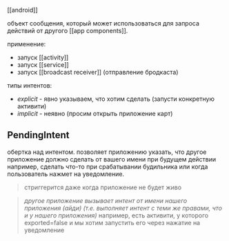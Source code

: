 [[android]]

объект сообщения, который может использоваться для запроса действий от другого [[app components]].

применение:
- запуск [[activity]]
- запуск [[service]]
- запуск [[broadcast receiver]] (отправление бродкаста)

типы интентов:
- *explicit* - явно указываем, что хотим сделать (запусти конкретную активити)
- *implicit* - неявно (просим открыть приложение карт)

## PendingIntent

обертка над интентом. позволяет приложению указать, что другое приложение должно сделать от вашего имени при будущем действии
например, сделать что-то при срабатывании будильника или когда пользователь нажмет на уведомление.

>стриггерится даже когда приложение не будет живо

>*другое приложение вызывает интент от имени нашего приложения (айди) (т.е. выполняет интент с теми же правами, что и у нашего приложения)*
>например, есть активити, у которого exported=false и мы хотим запустить его через нажатие на уведомление
